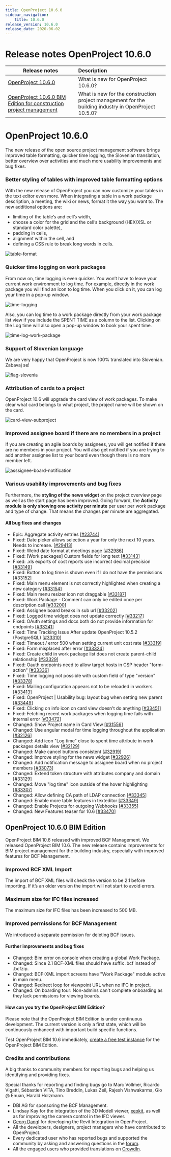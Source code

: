 ```yaml
---
title: OpenProject 10.6.0
sidebar_navigation:
    title: 10.6.0
release_version: 10.6.0
release_date: 2020-06-02
---
```


# Release notes OpenProject 10.6.0

| Release notes                                                | Description                                                  |
| ------------------------------------------------------------ | :----------------------------------------------------------- |
| [OpenProject 10.6.0](#openproject-1060)                      | What is new for OpenProject 10.6.0?                          |
| [OpenProject 10.6.0 BIM Edition for construction project management](#openproject-1060-bim-edition) | What is new for the construction project management for the building industry in OpenProject 10.5.0? |

# OpenProject 10.6.0

The new release of the open source project management software brings improved table formatting, quicker time logging, the Slovenian translation, better overview over activities and  much more usability improvements and bug fixes.

### Better styling of tables with improved table formatting options

With the new release of OpenProject you can now customize your tables in the text editor even more. When integrating a table in a work  package description, a meeting, the wiki or news, format it the way you  want to. The new additional options are:

- limiting of the table’s and cell’s width,
- choose a color for the grid and the cell’s background (HEX/XSL or standard color palette),
- padding in cells,
- alignment within the cell, and
- defining a CSS rule to break long words in cells.

![table-format](table-format.png)

### Quicker time logging on work packages

From now on, time logging is even  quicker. You won’t have to leave your current work environment to log  time. For example, directly in the work package you will find an icon to log time. When you click on it, you can log your time in a pop-up window.

![time-logging](time-logging.png)



Also, you can log time to a work package directly from your work  package list view if you include the SPENT TIME as a column to the list. Clicking on the Log time will also open a pop-up window to book your  spent time.

![time-log-work-package](time-log-work-package-1103367.png)

### Support of Slovenian language

We are very happy that OpenProject is now 100% translated into Slovenian.  Zabavaj se!

![flag-slovenia](https://1t1rycb9er64f1pgy2iuseow-wpengine.netdna-ssl.com/wp-content/uploads/2020/05/flag-slovenia-300x200.jpg)

### Attribution of cards to a project

OpenProject 10.6 will upgrade the card view of work packages. To make clear what card belongs to what project, the project name will be shown on the card.

![card-view-subproject](card-view-subproject.png)

### Improved assignee board if there are no members in a project

If you are creating an agile boards by assignees, you will get  notified if there are no members in your project. You will also get  notified if you are trying to add another assignee list to your board  even though there is no more member left.

![asssignee-board-notification](asssignee-board-notification.png)

### Various usability improvements and bug fixes

Furthermore, the **styling of the news widget** on the project overview page as well as the start page has been improved. Going forward, the **Activity module is only showing one activity per minute** per user per work package and type of change. That means the changes per minute are aggregated.

#### All bug fixes and changes

- Epic: Aggregate activity entries \[[#23744](https://community.openproject.com/wp/23744)\]
- Fixed: Date picker allows selection a year for only the next 10 years. Needs to increase. \[[#29413](https://community.openproject.com/wp/29413)\]
- Fixed: Weird date format at meetings page \[[#32986](https://community.openproject.com/wp/32986)\]
- Fixed: [Work packages] Custom fields for long text \[[#33143](https://community.openproject.com/wp/33143)\]
- Fixed: .xls exports of cost reports use incorrect decimal precision \[[#33149](https://community.openproject.com/wp/33149)\]
- Fixed: Button to log time is shown even if I do not have the permissions \[[#33152](https://community.openproject.com/wp/33152)\]
- Fixed: Main menu element is not correctly highlighted when creating a new category \[[#33154](https://community.openproject.com/wp/33154)\]
- Fixed: Main menu resizer icon not draggable \[[#33187](https://community.openproject.com/wp/33187)\]
- Fixed: Work Package - Comment can only be edited once per description call \[[#33200](https://community.openproject.com/wp/33200)\]
- Fixed: Assignee board breaks in sub url \[[#33202](https://community.openproject.com/wp/33202)\]
- Fixed: Logged time widget does not update correctly \[[#33217](https://community.openproject.com/wp/33217)\]
- Fixed: OAuth settings and docs both do not provide information for endpoints \[[#33241](https://community.openproject.com/wp/33241)\]
- Fixed: Time Tracking Issue After update OpenProject 10.5.2 (PostgreSQL) \[[#33310](https://community.openproject.com/wp/33310)\]
- Fixed: Timeout / error 500 when setting current unit cost rate \[[#33319](https://community.openproject.com/wp/33319)\]
- Fixed: Form misplaced after error \[[#33324](https://community.openproject.com/wp/33324)\]
- Fixed: Create child in work package list does not create parent-child relationship \[[#33329](https://community.openproject.com/wp/33329)\]
- Fixed: Oauth endpoints need to allow target hosts in CSP header "form-action" \[[#33336](https://community.openproject.com/wp/33336)\]
- Fixed: Time logging not possible with custom field of type "version" \[[#33378](https://community.openproject.com/wp/33378)\]
- Fixed: Mailing configuration appears not to be reloaded in workers \[[#33413](https://community.openproject.com/wp/33413)\]
- Fixed: OpenProject | Usability bug: layout bug when setting new parent \[[#33449](https://community.openproject.com/wp/33449)\]
- Fixed: Clicking on info icon on card view doesn't do anything \[[#33451](https://community.openproject.com/wp/33451)\]
- Fixed: Fetching recent work packages when logging time fails with internal error \[[#33472](https://community.openproject.com/wp/33472)\]
- Changed: Show Project name in Card View \[[#31556](https://community.openproject.com/wp/31556)\]
- Changed: Use angular modal for time logging throughout the application \[[#32126](https://community.openproject.com/wp/32126)\]
- Changed: Add icon "Log time" close to spent time attribute in work packages details view \[[#32129](https://community.openproject.com/wp/32129)\]
- Changed: Make cancel buttons consistent \[[#32919](https://community.openproject.com/wp/32919)\]
- Changed: Improve styling for the news widget \[[#32926](https://community.openproject.com/wp/32926)\]
- Changed: Add notification message to assignee board when no project members \[[#33073](https://community.openproject.com/wp/33073)\]
- Changed: Extend token structure with attributes company and domain \[[#33129](https://community.openproject.com/wp/33129)\]
- Changed: Move "log time" icon outside of the hover highlighting \[[#33307](https://community.openproject.com/wp/33307)\]
- Changed: Allow defining CA path of LDAP connection \[[#33345](https://community.openproject.com/wp/33345)\]
- Changed: Enable more table features in texteditor \[[#33349](https://community.openproject.com/wp/33349)\]
- Changed: Enable Projects for outgoing Webhooks \[[#33355](https://community.openproject.com/wp/33355)\]
- Changed: New Features teaser for 10.6 \[[#33470](https://community.openproject.com/wp/33470)\]




## OpenProject 10.6.0 BIM Edition

OpenProject BIM 10.6 released with improved BCF Management. We released OpenProject BIM 10.6. The new release contains improvements  for BIM project management for the building industry, especially with  improved features for BCF Management.

### Improved BCF XML Import

The import of BCF XML files will check the version to be 2.1 before  importing. If it’s an older version the import will not start to avoid  errors.

### Maximum size for IFC files increased

The maximum size for IFC files has been increased to 500 MB.

### Improved permissions for BCF Management

We introduced a separate permission for deleting BCF issues.

#### Further improvements and bug fixes

- Changed: Bim error on console when creating a global Work Package.
- Changed: Since 2.1 BCF-XML files should have suffix .bcf instead of .bcfzip.
- Changed: BCF-XML import screens have "Work Package" module active in main menu.
- Changed: Redirect loop for viewpoint URL when no IFC in project.
- Changed: On boarding tour: Non-admins can't complete onboarding as they lack permissions for viewing boards.

#### How can you try the OpenProject BIM Edition?

Please note that the OpenProject BIM Edition is under continuous  development. The current version is only a first state, which will be  continuously enhanced with important build specific functions.

Test OpenProject BIM 10.6 immediately, [create a free test instance](https://start.openproject.com/go/bim) for the OpenProject BIM Edition.

### Credits and contributions

A big thanks to community members for reporting bugs and helping us identifying and providing fixes.

Special thanks for reporting and finding bugs go to
Marc Vollmer, Ricardo Vigatti, Sébastien VITA, Tino Breddin, Lukas Zeil, Rajesh Vishwakarma, Gio @ Enuan, Harald Holzmann.

- DBI AG for sponsoring the BCF Management.
- Lindsay Kay for the integration of the 3D Modell viewer, [xeokit](https://xeokit.io/), as well as for improving the camera control in the IFC viewer.
- [Georg Dangl](https://blog.dangl.me/categories/BIM) for developing the Revit Integration in OpenProject.
- All the developers, designers, project managers who have contributed to OpenProject.
- Every dedicated user who has reported bugs and supported the community by asking and answering questions in the [forum](https://community.openproject.org/projects/openproject/boards).
- All the engaged users who provided translations on [CrowdIn](https://crowdin.com/projects/opf).
